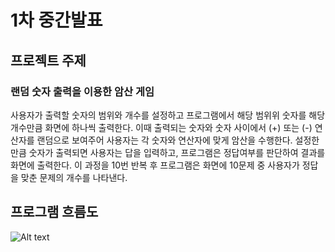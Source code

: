 # 1차 중간발표


## 프로젝트 주제

### 랜덤 숫자 출력을 이용한 암산 게임

 사용자가 출력할 숫자의 범위와 개수를 설정하고 프로그램에서 해당 범위위 숫자를 해당 개수만큼 화면에 하나씩 출력한다. 이때 출력되는 숫자와 숫자 사이에서 (+) 또는 (-) 연산자를 
랜덤으로 보여주어 사용자는 각 숫자와 연산자에 맞게 암산을 수행한다. 설정한만큼 숫자가 출력되면 사용자는 답을 입력하고, 프로그램은 정답여부를 판단하여 결과를 화면에 출력한다. 이 과정을 10번 반복 후 프로그램은 화면에 10문제 중 사용자가 정답을 맞춘 문제의 개수를 나타낸다.

## 프로그램 흐름도

![Alt text](https://github.com/qkrejr00/2022_IoTProgramming_Team6/blob/master/img/flow.png)
